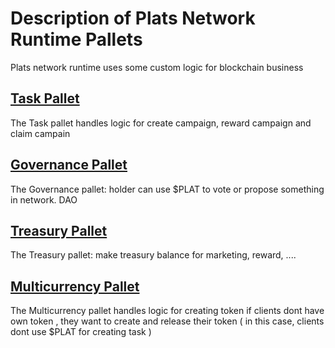 # Description of Plats Network Runtime Pallets
Plats network runtime uses some custom logic for blockchain business 
## [Task Pallet](../pallets/task/README.md)
The Task pallet handles logic for create campaign, reward campaign and claim campain
## [Governance Pallet]()
The Governance pallet: holder can use $PLAT to vote or propose something in network. DAO

## [Treasury Pallet]()
The Treasury pallet: make treasury balance for marketing, reward, ....

## [Multicurrency Pallet]()
The Multicurrency pallet handles logic for creating token if clients dont have own token , they want to create and release their token ( in this case, clients dont use $PLAT for creating task )

